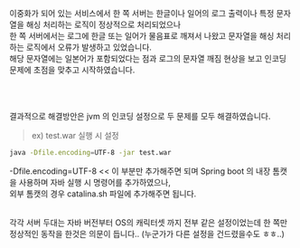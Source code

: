 이중화가 되어 있는 서비스에서 한 쪽 서버는 한글이나 일어의 로그 출력이나 특정 문자열을 해싱 처리하는 로직이 정상적으로 처리되었으나<br>
한 쪽 서버에서는 로그에 한글 또는 일어가 물음표로 깨져서 나왔고 문자열을 해싱 처리하는 로직에서 오류가 발생하고 있었습니다. <br>
해당 문자열에는 일본어가 포함되었다는 점과 로그의 문자열 깨짐 현상을 보고 인코딩 문제에 초점을 맞추고 시작하였습니다.

<br><br>

결과적으로 해결방안은 jvm 의 인코딩 설정으로 두 문제를 모두 해결하였습니다.

> ex) test.war 실행 시 설정

~~~sh
java -Dfile.encoding=UTF-8 -jar test.war
~~~

-Dfile.encoding=UTF-8  << 이 부분만 추가해주면 되며 Spring boot 의 내장 톰캣을 사용하며 자바 실행 시 명령어를 추가하였으나, <br>
외부 톰캣의 경우 catalina.sh 파일에 추가해주면 됩니다. <br><br>

각각 서버 두대는 자바 버전부터 OS의 캐릭터셋 까지 전부 같은 설정이었는데 한 쪽만 정상적인 동작을 한것은 의문이 듭니다.. (누군가가 다른 설정을 건드렸을수도 ㅎㅎ..) <br>
